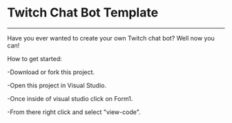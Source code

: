 # Twitch Chat Bot Template
------------------------------------------------

Have you ever wanted to create your own Twitch chat bot? Well now you can!

How to get started:


-Download or fork this project.


-Open this project in Visual Studio.


-Once inside of visual studio click on Form1.


-From there right click and select "view-code".
